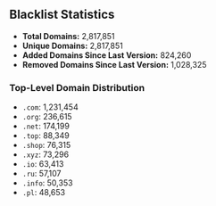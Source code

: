 ## Blacklist Statistics

- **Total Domains:** 2,817,851
- **Unique Domains:** 2,817,851
- **Added Domains Since Last Version:** 824,260
- **Removed Domains Since Last Version:** 1,028,325

### Top-Level Domain Distribution

-  `.com`: 1,231,454
-  `.org`: 236,615
-  `.net`: 174,199
-  `.top`: 88,349
-  `.shop`: 76,315
-  `.xyz`: 73,296
-  `.io`: 63,413
-  `.ru`: 57,107
-  `.info`: 50,353
-  `.pl`: 48,653
